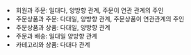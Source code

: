 <li>회원과 주문: 일대다, 양방향 관계, 주문이 연관 관계의 주인
<li>주문상품과 주문: 다대일, 양방향 관계, 주문상품이 연관관계의 주인
<li>주문상품과 상품: 다대일, 양방향 관계
<li>주문과 배송: 일대일 양방향 관계
<li>카테고리와 상품: 다대다 관계
